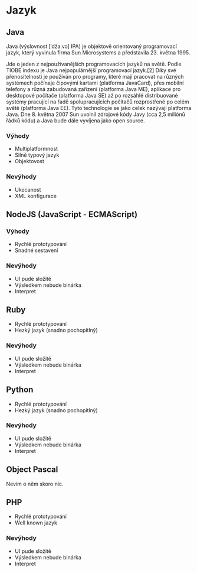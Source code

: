 # Jazyk

## Java

Java (výslovnost [ˈdžaːvə] IPA) je objektově orientovaný programovací jazyk, který vyvinula firma Sun Microsystems a představila 23. května 1995.

Jde o jeden z nejpoužívanějších programovacích jazyků na světě. Podle TIOBE indexu je Java nejpopulárnější programovací jazyk.[2] Díky své přenositelnosti je používán pro programy, které mají pracovat na různých systémech počínaje čipovými kartami (platforma JavaCard), přes mobilní telefony a různá zabudovaná zařízení (platforma Java ME), aplikace pro desktopové počítače (platforma Java SE) až po rozsáhlé distribuované systémy pracující na řadě spolupracujících počítačů rozprostřené po celém světě (platforma Java EE). Tyto technologie se jako celek nazývají platforma Java. Dne 8. května 2007 Sun uvolnil zdrojové kódy Javy (cca 2,5 miliónů řádků kódu) a Java bude dále vyvíjena jako open source.

### Výhody

- Multiplatformnost
- Silně typový jazyk
- Objektovost

### Nevýhody

- Ukecanost
- XML konfigurace

## NodeJS (JavaScript - ECMAScript)

### Výhody

- Rychlé prototypování
- Snadné sestavení

### Nevýhody

- UI pude složitě
- Výsledkem nebude binárka
- Interpret

## Ruby

- Rychlé prototypování
- Hezký jazyk (snadno pochopitlný)

### Nevýhody

- UI pude složitě
- Výsledkem nebude binárka
- Interpret


## Python

- Rychlé prototypování
- Hezký jazyk (snadno pochopitlný)

### Nevýhody

- UI pude složitě
- Výsledkem nebude binárka
- Interpret


## Object Pascal

Nevim o něm skoro nic.

## PHP

- Rychlé prototypování
- Well known jazyk

### Nevýhody

- UI pude složitě
- Výsledkem nebude binárka
- Interpret
